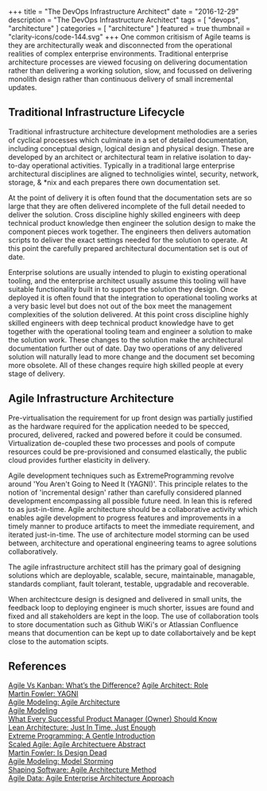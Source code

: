 +++
title = "The DevOps Infrastructure Architect"
date = "2016-12-29"
description = "The DevOps Infrastructure Architect"
tags = [
    "devops",
    "architecture"
]
categories = [
    "architecture"
]
featured = true
thumbnail = "clarity-icons/code-144.svg"
+++
One common critisism of Agile teams is they are architecturally weak and disconnected from the operational realities of complex enterprise environments. Traditional enterprise architecture processes are viewed focusing on delivering documentation rather than delivering a working solution, slow, and focussed on delivering monolith design rather than continuous delivery of small incremental updates. 

## Traditional Infrastructure Lifecycle

Traditional infrastructure architecture development metholodies are a series of cyclical processes which culminate in a set of detailed documentation, including conceptual design, logical design and physical design. These are developed by an architect or architectural team in relative isolation to day-to-day operational activities. Typically in a traditional large enterprise architectural disciplines are aligned to technoligies wintel, security, network, storage, & *nix and each prepares there own documentation set. 

At the point of delivery it is often found that the documentation sets are so large that they are often delivered incomplete of the full detail needed to deliver the solution. Cross discipline highly skilled engineers with deep technical product knowledge then engineer the solution design to make the component pieces work together. The engineers then delivers automation scripts to deliver the exact settings needed for the solution to operate. At this point the carefully prepared architectural documentation set is out of date.

Enterprise solutions are usually intended to plugin to existing operational tooling, and the enterprise architect usually assume this tooling will have suitable functionality built in to support the solution they design. Once deployed it is often found that the integration to operational tooling works at a very basic level but does not out of the box meet the management complexities of the solution delivered. At this point cross discipline highly skilled engineers with deep technical product knowledge have to get together with the operational tooling team and engineer a solution to make the solution work. These changes to the solution make the architectural documentation further out of date. Day two operations of any delivered solution will naturally lead to more change and the document set becoming more obsolete. All of these changes require high skilled people at every stage of delivery.

## Agile Infrastructure Architecture

Pre-virtualisation the requirement for up front design was partially justified as the hardware required for the application needed to be specced, procured, delivered, racked and powered before it could be consumed. Virtualization de-coupled these two processes and pools of compute resources could be pre-provisioned and consumed elastically, the public cloud provides further elasticity in delivery.

Agile development techniques such as ExtremeProgramming revolve around 'You Aren't Going to Need It (YAGNI)'. This principle relates to the notion of 'incremental design' rather than carefully considered planned development encompassing all possible future need. In lean this is refered to as just-in-time. Agile architecture should be a collaborative activity which enables agile development to progress features and improvements in a timely manner to produce artifacts to meet the immediate requirement, and iterated just-in-time. The use of architecture model storming can be used between, architecture and operational engineering teams to agree solutions collaboratively.

The agile infrastructure architect still has the primary goal of designing solutions which are deployable, scalable, secure, maintainable, managable, standards compliant, fault tolerant, testable, upgradable and recoverable.

When architectcure design is designed and delivered in small units, the feedback loop to deploying engineer is much shorter, issues are found and fixed and all stakeholders are kept in the loop. The use of collaboration tools to store documentation such as Github WiKi's or Atlassian Confluence means that documention can be kept up to date collabortaively and be kept close to the automation scipts. 

## References

[Agile Vs Kanban: What’s the Difference?](https://www.guru99.com/agile-vs-kanban.html)
[Agile Architect: Role](http://www.agilearchitect.org/agile/role.htm)  
[Martin Fowler: YAGNI](http://martinfowler.com/bliki/Yagni.html)  
[Agile Modeling: Agile Architecture](http://agilemodeling.com/essays/agileArchitecture.htm)  
[Agile Modeling](http://www.agilemodeling.com/)  
[What Every Successful Product Manager (Owner) Should Know](https://www.gilb.com/blog/what-every-successful-project-manager-should-know)  
[Lean Architecture: Just In Time, Just Enough](http://blog.xebia.com/lean-architecture-principle-5-just-in-time-just-enough/)  
[Extreme Programming: A Gentle Introduction](http://www.extremeprogramming.org/)  
[Scaled Agile: Agile Architectuere Abstract](http://www.scaledagileframework.com/agile-architecture/)  
[Martin Fowler: Is Design Dead](http://martinfowler.com/articles/designDead.html)  
[Agile Modeling: Model Storming](http://agilemodeling.com/essays/modelStorming.htm)  
[Shaping Software: Agile Architecture Method](http://shapingsoftware.com/2009/03/02/agile-architecture-method/)  
[Agile Data: Agile Enterprise Architecture Approach](www.agiledata.org/essays/enterpriseArchitecture.html#AgileApproach)